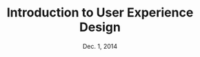 ---
title: Introduction to User Experience Design
week: 1
number: 2
date: Dec. 1, 2014
resources:
  articles:
    -
      url: http://www.jjg.net/elements/pdf/elements_ch02.pdf
      title: The Elements of User Experience, Chapter 2
      author: Jesse James Garrett
    - url: http://ia.net/blog/can-experience-be-designed/
      title: Can Experience be Designed?
      author: Oliver Reichenstein
    - url: http://ia.net/blog/can-experience-be-designed-2/
      title: Can Experience be Designed? (2)
      author: Oliver Reichenstein
terms:
  - term: User Experience
    definition: The overall experience that a person has when interacting with a product, service, or company.
  - term: Visual Designer
    definition: The designer primarily concerned with the aesthetics of a user interface. Typically trained in graphic design or brand design, the Visual Designer focuses on colors, typography, imagery, texture, and layout details to create a consistent and memorable visual language and enhance user engagement.
  - term: Information Architect
    definition: The person primarily concerned with the structure of information presented to the user, both across and within pages. They focus on helping users find what they are looking for by trying to understand how users organize information in their heads. IA specialists may have backgrounds in information science or library science. The Information Architect is the predecessor of the UX Designer, so most have a broad skillset including interaction design and wireframing.
  - term: Interaction Designer
    definition: Interaction Designers are primarily concerned with designing how users move through steps to complete tasks and how the system responds to user input. They may come from a variety of backgrounds, including product design, information architecture, service design, and process design. They are typically responsible for understanding user journeys, designing user task flows, creating interaction patterns, and designing interface affordances.
  - term: Front-end Developer
    definition: Front-end Developers implement the interfaces that users see and interact with. They write code in HTML, CSS, and JavaScript that ultimately defines how the interface ends up looking and feeling in a browser. They may be considered the front-line of the user experience.
  - term: User Researcher
    definition: While most designers conduct some types of research, some organizations have dedicated researchers to better understand users’ needs and whether or not a design can meet them effectively. Researchers are trained in a variety of qualitative and quantitative methods including survey design, user interviewing, and usability testing. While some researchers come from design disciplines, many come from social sciences such as anthropology, psychology, and sociology.
  - term: Content Strategist
    definition: Content Strategists balance the business’s communication needs with the content that users seek. They are responsible for managing the content lifecycle, which includes planning, creating, publishing, and maintaining. They often come from information architecture, copywriting, publishing, or marketing backgrounds.
  - term: Product Manager
    definition: PMs are responsible for owning the product vision, balancing user needs with business needs, and managing development and feature rollout schedules. Typically product managers have general business and management experience, domain knowledge, and experience as a designer or engineer. Many have MBAs.
  - term: Unicorn
    definition: “Unicorn” is a term applied to individuals that have both a broad and deep skillset, typically covering both design and development.
  - term: T-Shaped People
    definition: Popularized by IDEO, “t-shaped” is a term that refers to people who have broad knowledge of design, business, development, and product, but specialize in a specific discipline or industry. These people tend to be effective UX designers.
---